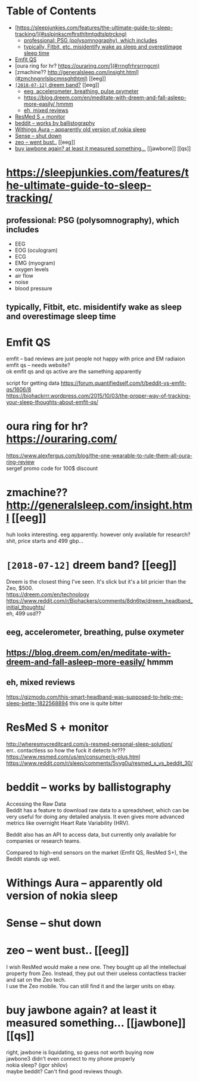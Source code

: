 
# Table of Contents

-   [https://sleepjunkies.com/features/the-ultimate-guide-to-sleep-tracking/](#sslpjnkscmftrsthltmtgdtslptrckng) 
    -   [professional: PSG (polysomnography), which includes](#prfssnlpsgplysmngrphywhchnclds) 
    -   [typically, Fitbit, etc. misidentify wake as sleep and overestimage sleep time](#typcllyftbttcmsdntfywksslpndvrstmgslptm) 
-   [Emfit QS](#mftqs) 
-   [oura ring for hr? https://ouraring.com/](#rrngfrhrsrrngcm) 
-   [zmachine?? http://generalsleep.com/insight.html](#zmchngnrlslpcmnsghthtml) [[eeg]]
-   [`[2018-07-12]` dreem band?](#drmbnd) [[eeg]]
    -   [eeg, accelerometer, breathing, pulse oxymeter](#gcclrmtrbrthngplsxymtr) 
    -   [https://blog.dreem.com/en/meditate-with-dreem-and-fall-asleep-more-easily/ hmmm](#sblgdrmcmnmdttwthdrmndfllslpmrslyhmmm) 
    -   [eh, mixed reviews](#hmxdrvws) 
-   [ResMed S + monitor](#rsmdsmntr) 
-   [beddit &#x2013; works by ballistography](#bddtwrksbybllstgrphy) 
-   [Withings Aura &#x2013; apparently old version of nokia sleep](#wthngsrpprntlyldvrsnfnkslp) 
-   [Sense &#x2013; shut down](#snsshtdwn) 
-   [zeo &#x2013; went bust..](#zwntbst) [[eeg]]
-   [buy jawbone again? at least it measured something&#x2026;](#byjwbngntlsttmsrdsmthng) [[jawbone]] [[qs]]





# <https://sleepjunkies.com/features/the-ultimate-guide-to-sleep-tracking/> 





## professional: PSG (polysomnography), which includes

-   EEG
-   EOG (oculogram)
-   ECG
-   EMG (myogram)
-   oxygen levels
-   air flow
-   noise
-   blood pressure




## typically, Fitbit, etc. misidentify wake as sleep and overestimage sleep time




# Emfit QS

emfit &#x2013; bad reviews are just people not happy with price and EM radiaion  
emfit qs &#x2013; needs website?  
ok emfit qs and qs active are the samething apparently  

script for getting data <https://forum.quantifiedself.com/t/beddit-vs-emfit-qs/1606/8>  
<https://biohackrrr.wordpress.com/2015/10/03/the-proper-way-of-tracking-your-sleep-thoughts-about-emfit-qs/>  




# oura ring for hr? <https://ouraring.com/>

  <https://www.alexfergus.com/blog/the-one-wearable-to-rule-them-all-oura-ring-review>  
sergef promo code for 100$ discount  




# zmachine?? <http://generalsleep.com/insight.html>      [[eeg]]

huh looks interesting. eeg apparently.  however only available for research?  
shit, price starts and 499 gbp&#x2026;  




# `[2018-07-12]` dreem band?      [[eeg]]

Dreem is the closest thing I've seen. It's slick but it's a bit pricier than the Zeo, $500.  
<https://dreem.com/en/technology>  
<https://www.reddit.com/r/Biohackers/comments/8dn6tw/dreem_headband_initial_thoughts/>  
eh, 499 usd??  




## eeg, accelerometer, breathing, pulse oxymeter




## <https://blog.dreem.com/en/meditate-with-dreem-and-fall-asleep-more-easily/> hmmm




## eh, mixed reviews

<https://gizmodo.com/this-smart-headband-was-supposed-to-help-me-sleep-bette-1822568894> this one is quite bitter  




# ResMed S + monitor

<http://wheresmycreditcard.com/s-resmed-personal-sleep-solution/>  
err.. contactless so how the fuck it detects hr??? <https://www.resmed.com/us/en/consumer/s-plus.html>  
<https://www.reddit.com/r/sleep/comments/5vyg0u/resmed_s_vs_beddit_30/>  




# beddit &#x2013; works by ballistography

Accessing the Raw Data  
Beddit has a feature to download raw data to a spreadsheet, which can be very useful for doing any detailed analysis. It even gives more advanced metrics like overnight Heart Rate Variability (HRV).  

Beddit also has an API to access data, but currently only available for companies or research teams.  

Compared to high-end sensors on the market (Emfit QS, ResMed S+), the Beddit stands up well.  




# Withings Aura &#x2013; apparently old version of nokia sleep




# Sense &#x2013; shut down




# zeo &#x2013; went bust..      [[eeg]]

I wish ResMed would make a new one. They bought up all the intellectual property from Zeo. Instead, they put out their useless contactless tracker and sat on the Zeo tech.  
I use the Zeo mobile. You can still find it and the larger units on ebay.  




# buy jawbone again? at least it measured something&#x2026;      [[jawbone]] [[qs]]

right, jawbone is liquidating, so guess not worth buying now  
jawbone3 didn't even connect to my phone properly  
nokia sleep? (igor shilov)  
maybe beddit? Can't find good reviews though.  

